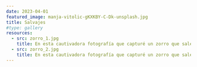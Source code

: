 ```yaml
---
date: 2023-04-01
featured_image: manja-vitolic-gKXKBY-C-Dk-unsplash.jpg
title: Salvajes
#type: gallery
resources:
  - src: zorro_1.jpg
    title: En esta cautivadora fotografía que capturé un zorro que sale del bosque al atardecer. Sus ojos brillan con curiosidad, y la luz dorada del sol resalta su pelaje, creando una imagen que transmite la magia y la elegancia de la vida salvaje en su hábitat natural.
  - src: zorro_2.jpg
    title: En esta cautivadora fotografía que capturé un zorro que sale del bosque al atardecer. Sus ojos brillan con curiosidad, y la luz dorada del sol resalta su pelaje, creando una imagen que transmite la magia y la elegancia de la vida salvaje en su hábitat natural.
---
```

